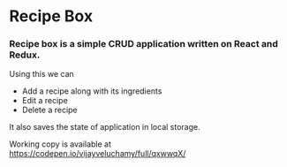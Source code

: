 # Recipe Box

### Recipe box is a simple CRUD application written on React and Redux.

Using this we can
* Add a recipe along with its ingredients
* Edit a recipe
* Delete a recipe

It also saves the state of application in local storage.

Working copy is available at https://codepen.io/vijayveluchamy/full/qxwwqX/ 